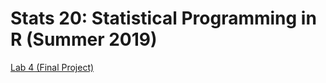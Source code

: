 # Stats 20: Statistical Programming in R (Summer 2019)

[Lab 4 (Final Project)](file:///C:/Users/kevin/Documents/Classes/STATS%2020/STATS%2020%20Final%20Project/504914505_final_project_Stat20.html)
